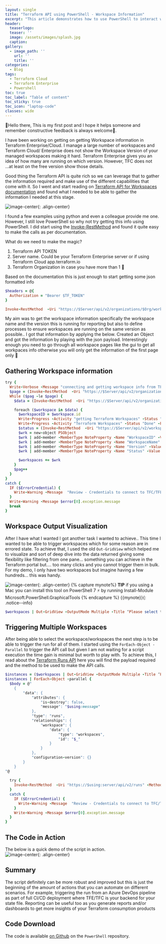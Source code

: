 ```yaml
---
layout: single
title: "Terraform API using PowerShell - Workspace Information"
excerpt: "This article demonstrates how to use PowerShell to interact with Terraform Cloud/Enterprise API"
header:
  teaserlogo:
  teaser: ''
  image: /assets/images/splash.jpg
  caption:
gallery:
  - image_path: ''
    url: ''
    title: ''
categories:
  - Blog
tags:
  - Terraform Cloud
  - Terraform Enterprise
  - Powershell
toc: true
toc_label: "Table of content"
toc_sticky: true
toc_icon: "laptop-code"
classes: wide
---
```


🚀Hello there, This is my first post and I hope it helps someone and remember constructive feedback is always welcome🚀.

I have been working on getting on getting Workspace information in Terraform Enterprise/Cloud. I manage a large number of workspaces and Terraform Cloud/ Enterprise does not show the Workspace Version of your managed workspaces making it hard. Terraform Enterprise gives you an idea of how many are running on which version. However, TFC does not ...at least on the free version show those details.
 
 Good thing the Terraform API is quite rich so we can leverage that to gather the information required and make use of the different capabilities that come with it. So I went and start reading on [Terraform API for Workspaces documentation][terra-api] and found what I needed to be able to gather the information I needed at this stage.


![image-center](/assets/images/Blog/2020-08-05/outgrid.jpg){: .align-center}

I found a few examples using python and even a colleague provide me one. However, I still love PowerShell so why not try getting this info using PowerShell. I did start using the [Invoke-RestMethod][irm] and found it quite easy to make the calls as per documentation.

What do we need to make the magic?
1. Terraform API TOKEN
2. Server name. Could be your Terraform Enterprise server or if using Terraform Cloud app.terraform.io
3. Terraform Organization in case you have more than 1 🤔

Based on the documentation this is just enough to start getting some json formatted info

```ruby
$headers = @{
  Authorization = "Bearer $TF_TOKEN"
}

Invoke-RestMethod  -Uri "https://$Server/api/v2/organizations/$Org/workspaces?page%5Bnumber=$pag%5D" -Method Get -ContentType "application/vnd.api+json" -Headers $headers
```
My aim was to get the workspace information specifically the workspace name and the version this is running for reporting but also to define processes to ensure workspaces are running on the same version as possible.. I got that information by applying the below. Created an Object and got the information by playing with the json payload. Interestingly enough you need to go through all workspace pages like the gui to get all workpaces info otherwise you will only get the information of the first page only 🤨

## Gathering Workspace information
```ruby
try {
  Write-Verbose -Message "connecting and getting workspace info from TFC/TFE using token"
  $page = (Invoke-RestMethod  -Uri "https://$Server/api/v2/organizations/$Org/workspaces?page%5Bnumber=$pag%5D" -Method Get -ContentType "application/vnd.api+json" -Headers $headers -ErrorVariable $ErrorCredential).meta.pagination.'total-pages' 
  While ($pag -le $page) {
    $data = (Invoke-RestMethod  -Uri "https://$Server/api/v2/organizations/$Org/workspaces?page%5Bnumber=$pag%5D" -Method Get -ContentType "application/vnd.api+json" -Headers $headers).data

    foreach ($workspace in $data) {
      $workspaceID = $workspace.id
      Write-Progress -Activity "getting Terraform Workspaces" -Status "Working on worksapce $workspace"  -PercentComplete ((($data.IndexOf($workspace)) / $data.Count) * 100)
      Write-Progress -Activity "Terraform Workspaces" -Status "Done" -PercentComplete 100 -Completed
      $status = (Invoke-RestMethod  -Uri "https://$Server/api/v2/workspaces/$workspaceID/runs" -Method Get -ContentType "application/vnd.api+json" -Headers $headers).data.attributes.status[0]
      $wrk = new-object PSObject
      $wrk | add-member -MemberType NoteProperty -Name "WorkspaceID" -Value $workspace.id
      $wrk | add-member -MemberType NoteProperty -Name "WorkspaceName" -Value $workspace.attributes.name
      $wrk | add-member -MemberType NoteProperty -Name "Version" -Value $workspace.attributes.'terraform-version'
      $wrk | add-member -MemberType NoteProperty -Name "Status" -Value $status

      $workspaces += $wrk
    }
    $pag++
  }
}
catch {
  IF ($ErrorCredential) {
    Write-Warning -Message  "Review - Credentials to connect to TFC/TFE"
  }
  Write-Warning -Message $error[0].exception.message
  break
}
```
## Workspace Output Visualization

After I have what I wanted I got another task I wanted to achieve.. This time I wanted to be able to trigger workspaces which for some reason are in errored state. To achieve that, I used the old `Out-GridView` which helped me to visualize and sort of deep dive into the data returned giving some flexibility like filtering from one pane... something you can achieve in the Terraform portal but.... too many clicks and you cannot trigger them in bulk. For my demo, I only have two workspaces but imagine having a few hundreds... this was handy.

![image-center](/assets/images/Blog/2020-08-05/outgrid-info.jpg){: .align-center}
{% capture mynote%}
**TIP** if you using a Mac you can install this tool on PowerShell 7 ⚡ by running Install-Module Microsoft.PowerShell.GraphicalTools
{% endcapture %}
{{mynote}}{: .notice--info}

```ruby
$workspaces | Out-GridView -OutputMode Multiple -Title ‘Please select the workspace/worspaces to run.’
```

## Triggering Multiple Workspaces

After being able to select the workspace/workspaces the next step is to be able to trigger the run for all of them. I started using the `ForEach-Object -Parallel` to trigger the API call but given I am not waiting for a script execution the time gain is minimal but worth to play with. To achieve this, I read about the [Terraform Runs API][terra-run] here you will find the payload required and the method to be used to make the API calls.

```ruby
$instances = ($workspaces | Out-GridView -OutputMode Multiple -Title ‘Please select the workspace/worspaces to run.’).WorkspaceID 
$instances | ForEach-Object -parallel {
  $body = @"
    {
        "data": {
            "attributes": {
                "is-destroy": false,
                "message": "$using:message"
            },
            "type": "runs",
            "relationships": {
                "workspace": {
                    "data": {
                        "type": "workspaces",
                        "id": "$_"
                    }
                }
            },
            "configuration-version": {}
        }
    }
"@
 
  try {
    Invoke-RestMethod  -Uri "https://$using:server/api/v2/runs" -Method POST -ContentType "application/vnd.api+json" -Headers $using:headers -Body $body -ErrorVariable $ErrorCredential | Out-Null
  }
  catch {
    IF ($ErrorCredential) {
      Write-Warning -Message  "Review - Credentials to connect to TFC/TFE"
    }
    Write-Warning -Message $error[0].exception.message
  }
}
```
## The Code in Action
The below is a quick demo of the script in action.  
![image-center](/assets/images/Blog/2020-08-05/tf.gif){: .align-center}

## Summary
The script definitely can be more robust and improved but this is just the beginning of the amount of actions that you can automate on different scenarios. For example, triggering the run from an Azure DevOps pipeline as part of full CI/CD deployment where TFE/TFC is your backend for your state file. Reporting can be useful too as you generate reports and/or dashboards to get more insights of your Terraform consumption products

## Code Download
The code is available [on Github](https://github.com/cerocool1203/PowerShell/blob/master/TFC_Workspace_Status.ps1) on the  `PowerShell` repository.

[terra-api]:(https://www.terraform.io/docs/cloud/api/workspaces.html)
[irm]:(https://docs.microsoft.com/en-us/powershell/module/microsoft.powershell.utility/invoke-restmethod?view=powershell-7)
[terra-run]:(https://www.terraform.io/docs/cloud/api/run.html)